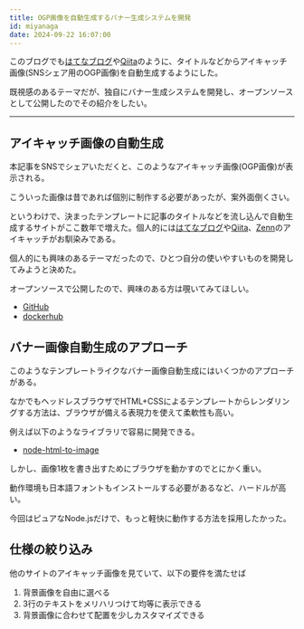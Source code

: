 ```yaml
---
title: OGP画像を自動生成するバナー生成システムを開発
id: miyanaga
date: 2024-09-22 16:07:00
---
```


このブログでも[はてなブログ](https://hatena.blog/)や[Qiita](https://qiita.com/)のように、タイトルなどからアイキャッチ画像(SNSシェア用のOGP画像)を自動生成するようにした。

既視感のあるテーマだが、独自にバナー生成システムを開発し、オープンソースとして公開したのでその紹介をしたい。

---

## アイキャッチ画像の自動生成

本記事をSNSでシェアいただくと、このようなアイキャッチ画像(OGP画像)が表示される。

こういった画像は昔であれば個別に制作する必要があったが、案外面倒くさい。

というわけで、決まったテンプレートに記事のタイトルなどを流し込んで自動生成するサイトがここ数年で増えた。個人的には[はてなブログ](https://hatena.blog/)や[Qiita](https://qiita.com/)、[Zenn](https://zenn.dev/)のアイキャッチがお馴染みである。

個人的にも興味のあるテーマだったので、ひとつ自分の使いやすいものを開発してみようと決めた。

オープンソースで公開したので、興味のある方は覗いてみてほしい。

- [GitHub](https://github.com/ideamans/banner-generator)
- [dockerhub](https://hub.docker.com/r/ideamans/banner-generator)

## バナー画像自動生成のアプローチ

このようなテンプレートライクなバナー画像自動生成にはいくつかのアプローチがある。

なかでもヘッドレスブラウザでHTML+CSSによるテンプレートからレンダリングする方法は、ブラウザが備える表現力を使えて柔軟性も高い。

例えば以下のようなライブラリで容易に開発できる。

- [node-html-to-image](https://www.npmjs.com/package/node-html-to-image)

しかし、画像1枚を書き出すためにブラウザを動かすのでとにかく重い。

動作環境も日本語フォントもインストールする必要があるなど、ハードルが高い。

今回はピュアなNode.jsだけで、もっと軽快に動作する方法を採用したかった。

## 仕様の絞り込み

他のサイトのアイキャッチ画像を見ていて、以下の要件を満たせば

1. 背景画像を自由に選べる
2. 3行のテキストをメリハリつけて均等に表示できる
3. 背景画像に合わせて配置を少しカスタマイズできる
